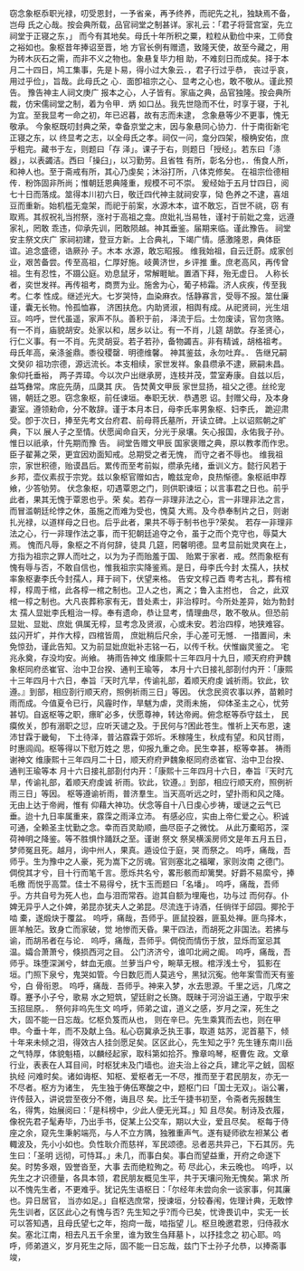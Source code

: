 <!-- { "loadSidebar": true } -->
窃念象枢忝职光禄，叨受恩封，一予省亲，再予终养，而祀先之礼，独缺焉不备，岂母
氏之心哉。按会典所载，品官祠堂之制甚详。家礼云：「君子将营宫室，先立祠堂于正寝之东，」
而今有其地矣。母氏十年所积之粟，粒粒从勤俭中来，工师食之裕如也。象枢昔年捧诏至晋，地
方官长例有赠遗，致隆天使，故至今藏之，用为砖木灰石之需，而非不义之物也。象悬复毕力相
助，不难刻日而成矣。择于本月二十四日，鸠工集事，先是卜易，得小过大象云．，君子行过乎恭，
丧过乎哀，用过乎俭」，旨哉。此母氏之
心．面卽祖宗之心、显考之心也，敢不敬从。谨此预告。
豫告神主人祠文庚广
报本之心，人子皆有。家庙之典，品官独隆。按会典所裁，仿宋儒祠堂之制，着为令甲．炳
如口丛。我先世隐而不仕，时享于寝，于礼为宜。至我显考一命之初，年已迟暮，故有志而未逮，
念象悬等少不更事，愧无敬承。
今象枢既叨封典之荣，幸备京堂之末，因与象悬同心协力．什于南街新宅正寝之东，以
终显考之志，以全母氏之孝。祠仅一问，龛分四架，榱桷安佑，庶乎粗完。藏书于左，则题曰「存
泽」。课子于右，则题日「授经」。若东曰「涤器」，以表蠲洁。西曰「操臼」，以习勤劳。且省牲
有所，彰名分也，．侑食人所，和神人也。至于斋戒有所，其心乃虔矣；沐浴打所，八体克修矣。
在祖宗俭德相传．粉饰固非所尚；惟朝廷恩典隆重，规模不可不崇。
爰经始于五月廿四日，阅七十日而落成。筮得本川初六日，敬迁四代神主就祠安享，恸
色养之不逮，喜俎豆而重新。始机槛无龛架，而祀于前案，水源木本，谊不敢忘，百世不祧，窃
有取焉。其叔祝礼当拊祭，涨衬于高祖之龛。庶妣礼当易牲，谨衬于前妣之龛，远遵家礼，罔敢
乖违，仰承先训，罔敢陨越。神其垂鉴。届期来临。谨此豫告。
祠堂安主祭文庆广
家祠初建，登豆方新。上合典礼，下竭广情。感激隆恩，典体臣谊。追念盛德，诰厥孙
子。木本
水源，敢忘昭报。
维我始祖，自云迁蔚。成家创业，艰苦备尝。传至高祖，仁厚好施。岐黄济世，乡评推
重。庶老高风，再传曾祖。生有忍性，不蹑公庭。劝息鼠牙，常解睚眦。置酒下拜，殆无虚日。
人称长者，奕世发祥。再传祖考，商贾为业。施舍为心，葡子柿霜。济人疢疾，传至我考。仁孝
性成。继述光大。七岁哭恃，血染麻衣。恬静寡言，受辱不报。筮仕廉谨，囊无长物。怜孤恤寡，
济困扶危。内助贤淑，相舆有成。从祀贤祠，光生俎豆。呜呼，世代虽遥，家声不队。善积于前，
泽流于后。士勿废读，官勿贪赂。有一不肖，庙貌胡安。处家以和，居乡以让。有一不肖，儿筵
胡歆。存圣贤心，行仁义事。有一不肖。先灵胡妥。若子若孙，备物蠲吉。非有精诚，胡格祖考。
母氏年高，亲涤釜鼎。黍役稷罄．明德维馨。
神其鉴兹，永勿吐弃。．
告继兄嗣文癸卯
祖功宗德，源远流长。本支相续，家世发祥。象县缵承不逮，厥嗣未昌。象仰托垂裕，
两子弄璋。今以次户出继承房，连枝并茂，萱室寿康。自兹以后，益笃彝常。席庇先荫，瓜瓞其
庆。
告焚黄文甲辰
家世显扬，祖父之德。丝纶宠锡，朝廷之恩。窃念象枢，前任谏垣。奉职无状．恭遇恩
诏。封赠父母，及本身妻室。遵领勑命，分不敢辞。谨于本月本日，母李氏率男象枢、妇李氏，
跪迎肃受。卽于次日，捧至先考文台府君、前母蒋氏墓所，开读立碑。上以诏熙朝之旷典，下以
展人子之至情。伏愿闻命自天，分光于泉壤。矢心报国，永佑我子孙。惟日以祇承，什先期而豫
告。
祠堂告赠文甲辰
国家褒赠之典，原以教孝而作忠。臣子翟茀之荣，更宜因劝面知戒。总期受之者无愧，
而守之者不辱也。
维我祖宗，家世积德，贻谟昌后。累传而至考前姒，缵承先绪，垂训义方。懿行风若于
乡邦，壶仪素叔于宗党。兹以象枢官赠如古，瞻兹宠命，良热惭德。象枢祇申荐飨，少答劬劳。
伏念象枢，叨遇覃恩之门，则供职谏垣；以言事君之日也。前乎此者，果其无愧于覃恩也乎。荣
矣。若存一非理非法之心，言一非理非法之言，而冒滥朝廷纶悖之休，虽施之而难为受也，愧莫
大焉。及今恭奉制片之日，则谢扎光禄，以道样母之日也。后乎此者，果共不辱于制书也乎?荣矣。
若存一非理非法之心，行一非理作法之事，而干犯朝廷追夺之令，虽于之而个克守也，辱莫大焉。
愧而凡辱，象枢之不肖何辞，徒具
几筵，罔馨明德。显考显前妣灵爽在上，方指为祖宗之罪人而吐之，以为为子而贻羞于国、
贻累于家者．戒。然而象枢有愧有辱与否，不敢自信也，惟我祖宗实降鉴焉。是日，母李氏今封
太孺人，扶杖率象枢妻李氏今封孺人，拜于祠下，伏望来格。
告安文椁己酉
粤考古礼，葬有棺椁，椁周于棺，此各椁一棺之制也。卫人之也，离之；鲁入主拊也，
合之，此双棺一椁之制也。大凡丧葬称家有无，昔处素士，非治椁时。今所处差异，始为勃封太
孺人显妣李氏粗治一椁。奉有遗命，恭让显考，情理曲尽，敢不敬从。但恐前显妣、显妣、庶妣
俱属无椁，显考念及贤淑，心或未安。若治四椁，地狭难容。兹闪开圹，并作大椁，四棺皆周，
庶妣稍后尺余，手心差可无憾．
一措置间，未免惊劲，谨此告知。又为前显妣庶妣补志铭一石，以传千秋。伏惟幽灵鉴之。
宅兆永奠，存没均安。尚飨。
祷雨告神文
维康熙十三年四月十九日，顺天府府尹魏象枢同府丞崔官、治中卫台揆、通判王瑜等，
本月十六日接礼部剳付内开：「康熙十三年四月十六日，奉旨『天时亢旱，传谕礼部，着顺天府虔
诚祈雨。钦此，钦遵。』到部，相应剳行顺天府，照例祈雨三日」等因。
伏念民资农事以养，苗赖时雨而成。今值夏令已行，风霾时作，旱魃为虐，灵雨未施，
仰体圣主之心，忧劳甚切。自返枢等之职，瘭旷必多，伏愿尊神，转达帝阙。俯念枢等忝守兹土，
民瘼攸关，卽有溺职之愆，应听天谴之及。于民何与?困此苍生。惟祈上天布恩，速沛甘霖于畿甸，
下土待泽，普沾霡霖于郊圻。禾稼隆生，秋成有望。和风甘雨，时惠闾阎。枢等得以下慰万姓之
思，仰报九重之命。民生幸甚，枢等幸甚。
祷雨谢神文
维康熙十三年四月二十日，顺天府府尹魏象枢同府丞崔官、治中卫台揆、通判王瑜等本
月十六日接礼部剳付内开：「康熙十三年四月十六日，奉旨『天时亢旱，传谕礼部，着顺天府虔诚
祈雨。钦此，钦遵。』到部，相应行顺天府，照例祈雨三日」等因。
枢等遵谕祈雨，普济羣生。当天高听远之时，望扑雨和风之降。无由上达于帝阙，惟有
仰藉大神功。伏念等自十八日虔心步祷，瑷谜之云气已垂。迨十九日率属重来，霡霂之雨泽立沛。
有感必应，实由上帝仁爱之心。积诚可通，全赖圣主忧勤之念。幸而百灵助顺，曲尽臣子之微忱。
从此万橐昭苏，深荷神明之降鉴。等不胜惧忭踊跃之至。谨谢
祭文
祭吴横溪房师文是年五月五日，梦师冤且死。越月，询中州人，果真。遁设位于庭，哭
而祭之。
呜呼，痛哉，吾师乎。生为豫中之人豪，死为嵩下之厉魂。官则塞北之福曜，家则汝南
之德门。倜傥其才兮，目十行而笔千言。愿烁共名兮，畧形骸而却篱樊。好爵不易縻兮，捧毛檄
而悦乎高萱。佳士不易得兮，抚卞玉而题曰「名墦」。
呜呼，痛哉，吾师乎。方共自号为死人也，血与泪而常吞。迨其自额为埋庵也，功与过
而何存。仆婢无异乎人之仆婢，弟昆亦犹夫人之弟昆。尽流连于诗酒，任徜徉于邱园。揶抡于啮
橐，遂煅炔于覆盆。
呜呼，痛哉，吾师乎。匪鼠投器，匪虱处禅。匪鸟择木，匪羊触茫。致身亡而家破，觉
地惨而天昏。果干四法，而胡死之非国法。若拂与谕，而胡吊者在与论．
呜呼，痛哉，吾师乎。倜傥而情伤于放，显烁而室忌其温。孀合萧萧兮，倏损西河之目。
公门济济兮，谁叩北阙之阍。
呜呼，痛哉，吾师乎。珠堕深渊兮，蚌血无痕。兰萝当户兮，畹草无根。棺浮浅土兮，
狐影在垣。门照下泉兮，鬼哭如管。今日数厄而人莫逃兮，黑狱沉寃。他年案雪而天有鉴兮，白
骨衔恩。
呜呼，痛哉．吾师乎。神来入梦，水去思源。千里之远，几席之尊。蹇予小子兮，歌易
水之短筑，望廷尉之长旖。既昧于河汾谥王通，宁取乎宋玉招屈原。．
祭何非呜先生文
呜呼，师弟之谊，道义之感，岁月之深，死生之大，固不能一日忘哉。忆枢负笈而从也，
则在辛巳。先生乘箕而去也，则在甲申。今垂十年，而不及献上刍。私心窃冀承乏执王事，取道
姑苏，泥首墓下，倾十年来未倾之泪，得效古人挂剑愿足矣。区区此心，先生知之乎?
先生锺东南川岳之气特厚，体貌魁梧，以麟经起家，取科第如拾芥。豫章呜琴，枢曹佐
政。文章行业，表表在人耳目间，时枢犹未及门墙也。迨夫治上谷之兵，建北平之銊，固枢执经
问难时矣。诸如诲枢、知枢、爱枢者无一不尽，推而至于君民朋友，亦无一不尽者。枢方为诸生，
先生独于俦伍寒酸之中，题枢门曰「国士无双」。诣公署，许传鼓入，讲说尝至夜分不倦，诲且尽
矣。比壬午捷书初至，令斋者先报魏生名，得隽，始展阅曰：「是科榜中，少此人便无光耳。」知
且尽矣。制诗及衣履，像祝先君子髦寿毕，乃出手书，促某上公交车，期以大业，爱且尽矣。
枢每于侍座之余，窥先生秉躬端亮，与人不立方隅，独雅重声气。遂有疑师欲左袒某公
者輙波及，先小小如也。负性耿介而慈祥，军民颂德。忌者恶共异己，下石其厉。先生曰：「圣明
远彻，可恃耳。」未几，而事白矣。事白而望益重，开府之命遂下矣。时势多艰，毁誉沓至，大事
去而绝粒殉之。苟
尽此心，未云晚也。
呜呼，以先生之才识德量，各具本领，君民朋友概见生平，共于天壤问殆无愧矣。第求
所以不愧先生者，不更难乎。犹记先生语枢日：「尔经年未尝向余一谈家事，何其廉也。异日居官，
当亦如足。」自枢选庶常，授谏垣，分较春闱，佐理计典，无敢悖先生训者，区区此心之有愧与否?
先生知之乎?而今已矣，忧谗畏讥中，实无一长可以答知遇，且母氏望七之年，抱疴一哉，啮指望
儿。枢旦晚邀君恩，归侍菽水矣。塞北江南，相去凡五千余里，谁为致生刍拜墓卜，以抒挂念之
初心耶。呜呼，师弟道义，岁月死生之际，固不能一日忘哉，兹门下士孙子允恭，以捧斋事竣，
